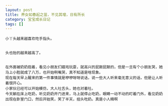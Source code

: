 ```yaml
---
layout: post
title: 养女如春起之苗，不见其增，日有所长
category: 宝宝成长日记
tags: []
---
```


	小丫头越来越喜欢吃手指头。
<img src="http://lh6.ggpht.com/veryfaint/SMO_DrrYKeI/AAAAAAAAAWQ/MyEhK6zk8ek/s576/100_4528-1.JPG" alt="">

	头也抬的越来越高了。
<img src="http://lh3.ggpht.com/veryfaint/SMO_DeL-gjI/AAAAAAAAAWI/TjcE5S-_hKM/s576/100_4539-1.JPG" alt="">

	在外面被奶奶抱着，看见小朋友们嬉戏玩耍，就高兴的屁颠屁颠的，但是一旦有个小朋友哭，她马上小脸就成了八万，也开始咧嘴哭，真不知道是啥现象。
	现在每天早上醒来的第一件事情就是咿咿呀呀说话，说一些大人听来毫无意义的话，但是让人听着很开心。
	小家伙已经可以开始模仿，大人吐舌头，她也对着吐。 
	今天躺在床上吃奶，听见奶奶开门进来，马上就停止吃奶，眼睛一动不动的盯着门外，看见奶奶出现在卧室门口，然后开始笑，笑了半天，扭头吃奶。真是小人精啊 